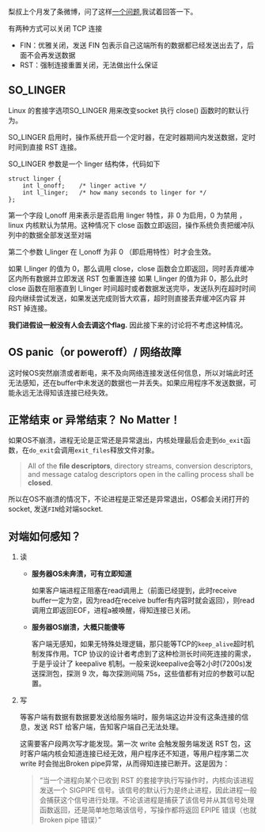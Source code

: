 梨叔上个月发了条微博，问了这样[一个问题](https://m.weibo.cn/status/4484226152273449?sudaref=login.sina.com.cn),我试着回答一下。


有两种方式可以关闭 TCP 连接

- FIN：优雅关闭，发送 FIN 包表示自己这端所有的数据都已经发送出去了，后面不会再发送数据
- RST：强制连接重置关闭，无法做出什么保证


## SO_LINGER
Linux 的套接字选项SO_LINGER 用来改变socket 执行 close() 函数时的默认行为。


SO_LINGER 启用时，操作系统开启一个定时器，在定时器期间内发送数据，定时时间到直接 RST 连接。

SO_LINGER 参数是一个 linger 结构体，代码如下

```
struct linger {
    int l_onoff;    /* linger active */
    int l_linger;   /* how many seconds to linger for */
};
```

第一个字段 l_onoff 用来表示是否启用 linger 特性，非 0 为启用，0 为禁用 ，linux 内核默认为禁用。这种情况下 close 函数立即返回，操作系统负责把缓冲队列中的数据全部发送至对端

第二个参数 l_linger 在 l_onoff 为非 0 （即启用特性）时才会生效。

如果 l_linger 的值为 0，那么调用 close，close 函数会立即返回，同时丢弃缓冲区内所有数据并立即发送 RST 包重置连接
如果 l_linger 的值为非 0，那么此时 close 函数在阻塞直到 l_linger 时间超时或者数据发送完毕，发送队列在超时时间段内继续尝试发送，如果发送完成则皆大欢喜，超时则直接丢弃缓冲区内容 并 RST 掉连接。

**我们进假设一般没有人会去调这个flag.**
因此接下来的讨论将不考虑这种情况。


## OS panic（or poweroff）/ 网络故障

这时候OS突然崩溃或者断电，来不及向网络连接发送任何信息，所以对端此时还无法感知，还在buffer中未发送的数据也一并丢失。如果应用程序不发送数据，可能永远无法得知该连接已经失效。


## 正常结束 or 异常结束？ No Matter！

如果OS不崩溃，进程无论是正常还是异常退出，内核处理最后会走到`do_exit`函数，在`do_exit`会调用`exit_files`释放文件对象。

> All of the **file descriptors**, directory streams, conversion descriptors, and message catalog descriptors open in the calling process shall be **closed**.

所以在OS不崩溃的情况下，不论进程是正常还是异常退出，OS都会关闭打开的socket, 发送`FIN`给对端socket.


## 对端如何感知？

1. 读
    - **服务器OS未奔溃，可有立即知道**

        如果客户端进程正阻塞在read调用上（前面已经提到，此时receive buffer一定为空，因为read在receive buffer有内容时就会返回），则read调用立即返回EOF，进程a被唤醒，得知连接已关闭。

    - **服务器OS崩溃，大概只能傻等**

        客户端无感知，如果无特殊处理逻辑，那只能等TCP的`keep_alive`超时机制发挥作用。TCP 协议的设计者考虑到了这种检测长时间死连接的需求，于是乎设计了 keepalive 机制。一般来说keepalive会等2小时(7200s)发送探测包，探测 9 次，每次探测间隔 75s，这些值都有对应的参数可以配置。

2. 写

    等客户端有数据有数据要发送给服务端时，服务端这边并没有这条连接的信息，发送 RST 给客户端，告知客户端自己无法处理。

    这需要客户段两次写才能发现。第一次 write 会触发服务端发送 RST 包，这时客户端内核会知道连接已经无效，用户程序还不知道，等用户程序第二次 write 时会抛出Broken pipe异常，从而得知连接已断开。这是因为：

    > “当一个进程向某个已收到 RST 的套接字执行写操作时，内核向该进程发送一个 SIGPIPE 信号。该信号的默认行为是终止进程，因此进程一般会捕获这个信号进行处理。不论该进程是捕获了该信号并从其信号处理函数返回，还是简单地忽略该信号，写操作都将返回 EPIPE 错误（也就Broken pipe 错误）”





